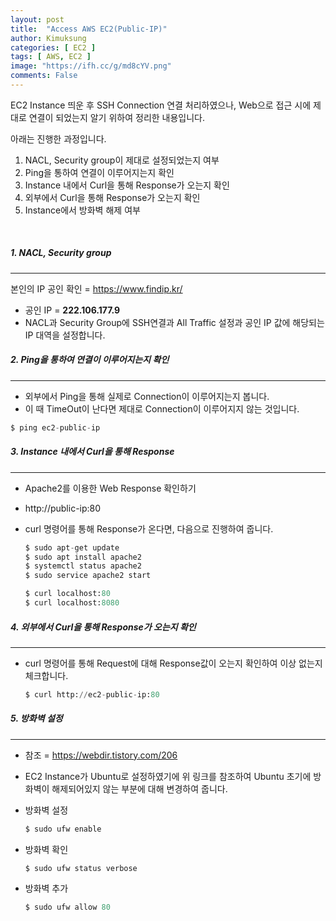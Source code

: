 ```yaml
---
layout: post
title:  "Access AWS EC2(Public-IP)"
author: Kimuksung
categories: [ EC2 ]
tags: [ AWS, EC2 ]
image: "https://ifh.cc/g/md8cYV.png"
comments: False
---
```


EC2 Instance 띄운 후 SSH Connection 연결 처리하였으나, Web으로 접근 시에 제대로 연결이 되었는지 알기 위하여 정리한 내용입니다.

아래는 진행한 과정입니다.

1. NACL, Security group이 제대로 설정되었는지 여부
2. Ping을 통하여 연결이 이루어지는지 확인
3. Instance 내에서 Curl을 통해 Response가 오는지 확인
4. 외부에서 Curl을 통해 Response가 오는지 확인
5. Instance에서 방화벽 해제 여부

<br>

##### 1. NACL, Security group
---
본인의 IP 공인 확인 = https://www.findip.kr/

- 공인 IP = **222.106.177.9**
- NACL과 Security Group에 SSH연결과 All Traffic 설정과 공인 IP 값에 해당되는 IP 대역을 설정합니다.

##### 2. Ping을 통하여 연결이 이루어지는지 확인
---
- 외부에서 Ping을 통해 실제로 Connection이 이루어지는지 봅니다.
- 이 때 TimeOut이 난다면 제대로 Connection이 이루어지지 않는 것입니다.

```python
$ ping ec2-public-ip
```

##### 3. Instance 내에서 Curl을 통해 Response
---
- Apache2를 이용한 Web Response 확인하기
- http://public-ip:80
- curl 명령어를 통해 Response가 온다면, 다음으로 진행하여 줍니다.
    
    ```python
    $ sudo apt-get update
    $ sudo apt install apache2
    $ systemctl status apache2
    $ sudo service apache2 start
    ```
    
    ```python
    $ curl localhost:80
    $ curl localhost:8080
    ```
    

##### 4. 외부에서 Curl을 통해 Response가 오는지 확인
---
- curl 명령어를 통해 Request에 대해 Response값이 오는지 확인하여 이상 없는지 체크합니다.

    ```python
    $ curl http://ec2-public-ip:80
    ```

##### 5. 방화벽 설정
---
- 참조 = https://webdir.tistory.com/206
- EC2 Instance가 Ubuntu로 설정하였기에 위 링크를 참조하여 Ubuntu 초기에 방화벽이 해제되어있지 않는 부분에 대해 변경하여 줍니다.
- 방화벽 설정
    
    ```python
    $ sudo ufw enable
    ```
    
- 방화벽 확인
    
    ```python
    $ sudo ufw status verbose
    ```
    
- 방화벽 추가
    
    ```python
    $ sudo ufw allow 80
    ```